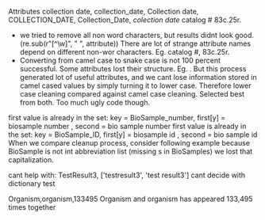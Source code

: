 Attributes
collection date, collection_date, Collection date, COLLECTION_DATE, Collection_Date, *colection date*
catalog #
83c.25r.



- we tried to remove all non word characters, but results didnt look good. (re.sub(r"[^\w]", " ", attribute))
There are lot of strange attribute names depend on different non-wor characters. 
Eg. catalog #, 83c.25r. 
- Converting from camel case to snake case is not 100 percent successful. Some attributes lost their structure. Eg. . 
But this process generated lot of useful attributes, and we cant lose information stored in camel cased values by simply turning it to lower case.
Therefore lower case cleaning compared against camel case cleaning. Selected best from both. Too much ugly code though. 


first value is already in the set: key = BioSample_number, first[y] = biosample number , second = bio sample number
first value is already in the set: key = BioSample_ID, first[y] = biosample id , second = bio sample id
When we compare cleanup process, consider following example because BioSample is not int abbreviation list 
(missing s in BioSamples) we lost that capitalization. 


cant help with: TestResult3, ['testresult3', 'test result3']
cant decide with dictionary test




Organism,organism,133495
Organism and organism has appeared 133,495 times together